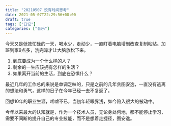 ```yaml
---
title: "20210507 没有时间思考"
date: 2021-05-07T22:29:56+08:00
draft: true
tags: ["日记"]
categories: ["音乐"]
---
```


今天又是低效忙碌的一天，喝水少，走动少，一直盯着电脑增删改查复制粘贴。加班到家9点多，洗完澡才让大脑放松下来。

1. 到底要成为一个什么样的人？
2. 剩余的一生应该拥有怎样的生活？
3. 如果离开当前的生活，到底在恐惧什么？

最近几年的工作总的来说是单调乏味的，只是之前的几年贪图安逸，一直没有逃离的想法和勇气，这样的日子在今年已经一去不复返了。

回想10年的职业生涯，唏嘘不已，当初年轻眼界浅，如今陷入很大的被动中。

今年以来最大的认知就是，作为一个技术人员，无论身处何地，都不能停止学习，需要不间断的提升自己的专业技能，而不是想着走捷径，图安逸。

